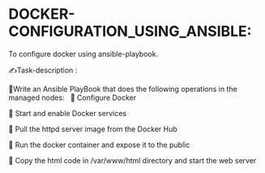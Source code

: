 # DOCKER-CONFIGURATION_USING_ANSIBLE:

To configure docker using ansible-playbook.

✍Task-description :

🔰Write an Ansible PlayBook that does the following operations in the managed nodes:
 
🔹 Configure Docker 

🔹 Start and enable Docker services

🔹 Pull the httpd server image from the Docker Hub

🔹 Run the docker container and expose it to the public 

🔹 Copy the html code in /var/www/html directory and start the web server
